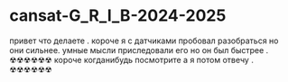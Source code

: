 # cansat-G_R_I_B-2024-2025
привет что делаете .
короче я с датчиками пробовал разобраться но они сильнее.
умные мысли приследовали его но он был быстрее .
☢☢☢☢☢☢
короче когданибудь посмотрите а я потом отвечу .
☢☢☢☢☢☢